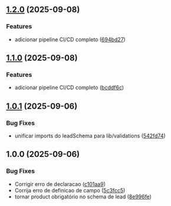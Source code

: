 ## [1.2.0](https://github.com/HansDohm/integrius-site/compare/v1.1.0...v1.2.0) (2025-09-08)

### Features

* adicionar pipeline CI/CD completo ([694bd27](https://github.com/HansDohm/integrius-site/commit/694bd275dbb3d483b54dce2203035256e3a19ee0))

## [1.1.0](https://github.com/HansDohm/integrius-site/compare/v1.0.1...v1.1.0) (2025-09-08)

### Features

* adicionar pipeline CI/CD completo ([bcddf6c](https://github.com/HansDohm/integrius-site/commit/bcddf6c09c2a2ff394336cbbdcce67ba737923b8))

## [1.0.1](https://github.com/HansDohm/integrius-site/compare/v1.0.0...v1.0.1) (2025-09-06)

### Bug Fixes

- unificar imports do leadSchema para lib/validations ([542fd74](https://github.com/HansDohm/integrius-site/commit/542fd74f4f33993d9c1110836238458770c516cb))

## 1.0.0 (2025-09-06)

### Bug Fixes

- Corrigir erro de declaracao ([c101aa9](https://github.com/HansDohm/integrius-site/commit/c101aa950444b8cf236471633b88368b53abc3c4))
- Corrija erro de definicao de campo ([5c3fcc5](https://github.com/HansDohm/integrius-site/commit/5c3fcc5ae46b77b2f6501725e97b3cb719670f5a))
- tornar product obrigatório no schema de lead ([8e996fe](https://github.com/HansDohm/integrius-site/commit/8e996fe347614151baeae74241a447e075fb1af3))

